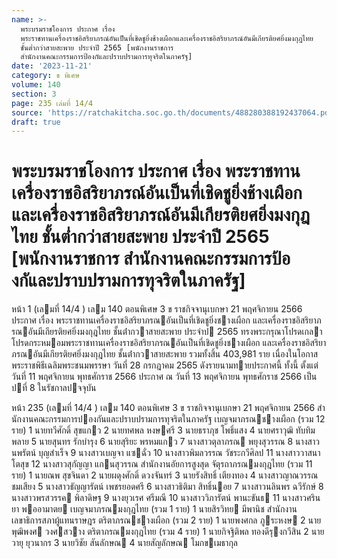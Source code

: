 ```yaml
---
name: >-
  พระบรมราชโองการ ประกาศ เรื่อง
  พระราชทานเครื่องราชอิสริยาภรณ์อันเป็นที่เชิดชูยิ่งช้างเผือกและเครื่องราชอิสริยาภรณ์อันมีเกียรติยศยิ่งมงกุฎไทย
  ชั้นต่ำกว่าสายสะพาย ประจำปี 2565 [พนักงานราชการ
  สำนักงานคณะกรรมการป้องกัและปราบปรามการทุจริตในภาครัฐ]
date: '2023-11-21'
category: ข พิเศษ
volume: 140
section: 3
page: 235 เล่มที่ 14/4
source: 'https://ratchakitcha.soc.go.th/documents/488280388192437064.pdf'
draft: true
---
```


# พระบรมราชโองการ ประกาศ เรื่อง พระราชทานเครื่องราชอิสริยาภรณ์อันเป็นที่เชิดชูยิ่งช้างเผือกและเครื่องราชอิสริยาภรณ์อันมีเกียรติยศยิ่งมงกุฎไทย ชั้นต่ำกว่าสายสะพาย ประจำปี 2565 [พนักงานราชการ สำนักงานคณะกรรมการป้องกัและปราบปรามการทุจริตในภาครัฐ]

หน้า 1 (เลมที่ 14/4 ) เลม 140 ตอนพิเศษ 3 ข ราชกิจจานุเบกษา 21 พฤศจิกายน 2566 ประกาศ เรื่อง พระราชทานเครื่องราชอิสริยาภรณอันเป็นที่เชิดชูยิ่งชางเผือก และเครื่องราชอิสริยาภรณอันมีเกียรติยศยิ่งมงกุฎไทย ชั้นต่ํากวาสายสะพาย ประจําป 2565 ทรงพระกรุณาโปรดเกลาโปรดกระหมอมพระราชทานเครื่องราชอิสริยาภรณอันเป็นที่เชิดชูยิ่งชางเผือก และเครื่องราชอิสริยาภรณอันมีเกียรติยศยิ่งมงกุฎไทย ชั้นต่ํากวาสายสะพาย รวมทั้งสิ้น 403,981 ราย เนื่องในโอกาสพระราชพิธีเฉลิมพระชนมพรรษา วันที่ 28 กรกฎาคม 2565 ดังรายนามทายประกาศนี้ ทั้งนี้ ตั้งแต่วันที่ 11 พฤศจิกายน พุทธศักราช 2566 ประกาศ ณ วันที่ 13 พฤศจิกายน พุทธศักราช 2566 เป็นปที่ 8 ในรัชกาลปจจุบัน

หน้า 235 (เลมที่ 14/4 ) เลม 140 ตอนพิเศษ 3 ข ราชกิจจานุเบกษา 21 พฤศจิกายน 2566 สํานักงานคณะกรรมการปองกันและปราบปรามการทุจริตในภาครัฐ เบญจมาภรณชางเผือก (รวม 12 ราย) 1 นายทวีศักดิ์ สุขแกว 2 นายทศพล หงษศรี 3 นายธราภุช โพธิ์แสง 4 นายศราวุฒิ ทับทิมพลาย 5 นายสุนทร รักบํารุง 6 นายสุริยะ พรหมแกว 7 นางสาวตุลาภรณ พยุงสุวรรณ 8 นางสาวนพรัตน์ บุญสําเร็จ 9 นางสาวเบญจา แซฉั่ว 10 นางสาวพิมลวรรณ วัชระกวีศิลป 11 นางสาววาสนา โตสุข 12 นางสาวสุกัญญา แกนสุวรรณ สํานักงานอัยการสูงสุด จัตุรถาภรณมงกุฎไทย (รวม 11 ราย) 1 นายณพ สุขจินดา 2 นายผดุงศักดิ์ ดวงจันทร์ 3 นายรังสิทธิ์ เตียงทอง 4 นางสาวญาณวรรณ ชมเสียง 5 นางสาวธัญญารัตน์ เพชรยอดศรี 6 นางสาวธิติมา สิทธิ์นอย 7 นางสาวนลินพร ฉวีรักษ์ 8 นางสาวพรสวรรค พิลาดิษฐ 9 นางยุวเรศ ศรีมณี 10 นางสาววิภารัตน์ พานะขันธ 11 นางสาวศรินยา พออามาตย เบญจมาภรณมงกุฎไทย (รวม 1 ราย) 1 นายสิรวิทย มีพานิช สํานักงานเลขาธิการสภาผู้แทนราษฎร ตริตาภรณชางเผือก (รวม 2 ราย) 1 นายพงศกล ภูระหงษ 2 นายพุฒิพงศ วงศสวาง ตริตาภรณมงกุฎไทย (รวม 4 ราย) 1 นายกิจฐิติพล ทองดีรุงกวีสิน 2 นายวายุ ยุวนากร 3 นายวิชัย สันลักษณ 4 นายสัญลักษณ โมกขเมธากุล
